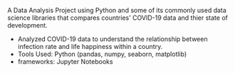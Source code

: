 A Data Analysis Project using Python and some of its commonly used data science libraries that compares countries' COVID-19 data and thier state of development.

- Analyzed COVID-19 data to understand the relationship between infection rate and life happiness within a country.
- Tools Used: Python (pandas, numpy, seaborn, matplotlib)
- frameworks: Jupyter Notebooks
